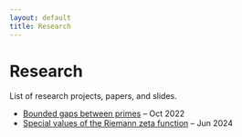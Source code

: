 ```yaml
---
layout: default
title: Research
---
```


<h1>Research</h1>

<p>List of research projects, papers, and slides.</p>

<ul>
  <li><a href="/files/example-paper.pdf">Bounded gaps between primes</a> – Oct 2022</li>
  <li><a href="/files/zeta-values.pdf">Special values of the Riemann zeta function</a> – Jun 2024</li>
</ul>
